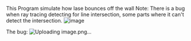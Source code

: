 This Program simulate how lase bounces off the wall
Note: There is a bug when ray tracing detecting for line intersection, some parts where it can't detect the intersection.
![image](https://github.com/user-attachments/assets/215f9587-e3d6-4f30-9a2c-0e9d5ca648f6)


The bug:
![Uploading image.png…]()

